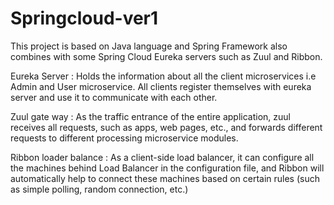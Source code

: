# Springcloud-ver1

This project is based on Java language and Spring Framework also combines with some Spring Cloud Eureka servers such as Zuul and Ribbon.

Eureka Server : Holds the information about all the client microservices i.e Admin and User microservice. All clients register themselves with eureka server and use it to communicate with each other.

Zuul gate way : As the traffic entrance of the entire application, zuul receives all requests, such as apps, web pages, etc., and forwards different requests to different processing microservice modules.

Ribbon loader balance : As a client-side load balancer, it can configure all the machines behind Load Balancer in the configuration file, and Ribbon will automatically help to  connect these machines based on certain rules (such as simple polling, random connection, etc.)

